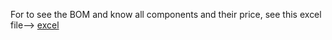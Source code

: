 For to see the BOM and know all components and their price, see this excel file--> [excel]([BOM]_list.xlsx)


